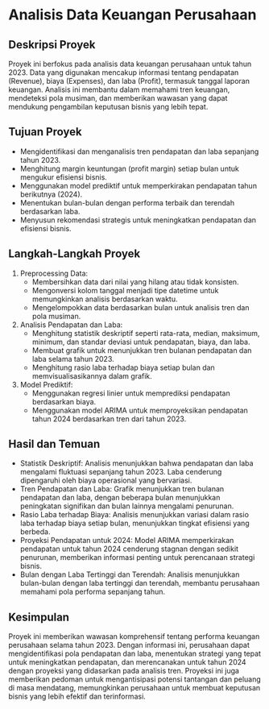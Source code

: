 # Analisis Data Keuangan Perusahaan
## Deskripsi Proyek
Proyek ini berfokus pada analisis data keuangan perusahaan untuk tahun 2023. Data yang digunakan mencakup informasi tentang pendapatan (Revenue), biaya (Expenses), dan laba (Profit), termasuk tanggal laporan keuangan. Analisis ini membantu dalam memahami tren keuangan, mendeteksi pola musiman, dan memberikan wawasan yang dapat mendukung pengambilan keputusan bisnis yang lebih tepat.
## Tujuan Proyek
- Mengidentifikasi dan menganalisis tren pendapatan dan laba sepanjang tahun 2023.
- Menghitung margin keuntungan (profit margin) setiap bulan untuk mengukur efisiensi bisnis.
- Menggunakan model prediktif untuk memperkirakan pendapatan tahun berikutnya (2024).
- Menentukan bulan-bulan dengan performa terbaik dan terendah berdasarkan laba.
- Menyusun rekomendasi strategis untuk meningkatkan pendapatan dan efisiensi bisnis.
## Langkah-Langkah Proyek
1. Preprocessing Data:
    - Membersihkan data dari nilai yang hilang atau tidak konsisten.
    - Mengonversi kolom tanggal menjadi tipe datetime untuk memungkinkan analisis berdasarkan waktu.
    - Mengelompokkan data berdasarkan bulan untuk analisis tren dan pola musiman.
2. Analisis Pendapatan dan Laba:
    - Menghitung statistik deskriptif seperti rata-rata, median, maksimum, minimum, dan standar deviasi untuk pendapatan, biaya, dan laba.
    - Membuat grafik untuk menunjukkan tren bulanan pendapatan dan laba selama tahun 2023.
    - Menghitung rasio laba terhadap biaya setiap bulan dan memvisualisasikannya dalam grafik.
3. Model Prediktif:
    - Menggunakan regresi linier untuk memprediksi pendapatan berdasarkan biaya.
    - Menggunakan model ARIMA untuk memproyeksikan pendapatan tahun 2024 berdasarkan tren dari tahun 2023.
## Hasil dan Temuan
- Statistik Deskriptif: Analisis menunjukkan bahwa pendapatan dan laba mengalami fluktuasi sepanjang tahun 2023. Laba cenderung dipengaruhi oleh biaya operasional yang bervariasi.
- Tren Pendapatan dan Laba: Grafik menunjukkan tren bulanan pendapatan dan laba, dengan beberapa bulan menunjukkan peningkatan signifikan dan bulan lainnya mengalami penurunan.
- Rasio Laba terhadap Biaya: Analisis menunjukkan variasi dalam rasio laba terhadap biaya setiap bulan, menunjukkan tingkat efisiensi yang berbeda.
- Proyeksi Pendapatan untuk 2024: Model ARIMA memperkirakan pendapatan untuk tahun 2024 cenderung stagnan dengan sedikit penurunan, memberikan informasi penting untuk perencanaan strategi bisnis.
- Bulan dengan Laba Tertinggi dan Terendah: Analisis menunjukkan bulan-bulan dengan laba tertinggi dan terendah, membantu perusahaan memahami pola performa sepanjang tahun.
## Kesimpulan
Proyek ini memberikan wawasan komprehensif tentang performa keuangan perusahaan selama tahun 2023. Dengan informasi ini, perusahaan dapat mengidentifikasi pola pendapatan dan laba, menentukan strategi yang tepat untuk meningkatkan pendapatan, dan merencanakan untuk tahun 2024 dengan proyeksi yang didasarkan pada analisis tren. Proyeksi ini juga memberikan pedoman untuk mengantisipasi potensi tantangan dan peluang di masa mendatang, memungkinkan perusahaan untuk membuat keputusan bisnis yang lebih efektif dan terinformasi.
